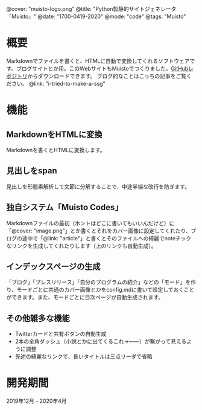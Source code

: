@cover: "muisto-logo.png"
@title: "Python製静的サイトジェネレータ「Muisto」"
@date: "1700-0419-2020"
@mode: "code"
@tags: "Muisto"

# 概要
Markdownでファイルを書くと、HTMLに自動で変換してくれるソフトウェアです。ブログサイトとか用。このWebサイトもMuistoでつくりました。[GitHubレポジトリ](https://github.com/mamoruitoi/muisto)からダウンロードできます。
ブログ的なことはこっちの記事をご覧ください。
@link: "i-tried-to-make-a-ssg"

# 機能
## MarkdownをHTMLに変換
Markdownを書くとHTMLに変換します。
## 見出しをspan
見出しを形態素解析して文節に分解することで、中途半端な改行を防ぎます。
## 独自システム「Muisto Codes」
Markdownファイルの最初（ホントはどこに書いてもいいんだけど）に「@cover: "image.png"」とか書くとそれをカバー画像に設定してくれたり、ブログの途中で「@link: "article"」と書くとそのファイルへの綺麗でnoteチックなリンクを生成してくれたりします（上のリンクも自動生成）。
## インデックスページの生成
「ブログ」「プレスリリース」「自分のプログラムの紹介」などの「モード」を作り、モードごとに共通のカバー画像とかをconfig.mdに書いて設定しておくことができます。また、モードごとに目次ページが自動生成されます。
## その他雑多な機能

- Twitterカードと共有ボタンの自動生成
- 2本の全角ダッシュ（小説とかに出てくるこれ→——）が繋がって見えるように調整
- 先述の綺麗なリンクで、長いタイトルは三点リーダで省略

# 開発期間
2019年12月 - 2020年4月